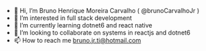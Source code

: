- 👋 Hi, I’m Bruno Henrique Moreira Carvalho ( @brunoCarvalhoJr )
- 👀 I’m interested in full stack development
- 🌱 I’m currently learning dotnet6 and react native
- 💞️ I’m looking to collaborate on systems in reactjs and dotnet6
- 📫 How to reach me bruno.jr.ti@hotmail.com

<!---
brunoCarvalhoJr/brunoCarvalhoJr is a ✨ special ✨ repository because its `README.md` (this file) appears on your GitHub profile.
You can click the Preview link to take a look at your changes.
--->
